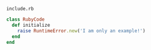 <!-- >>>>>> BEGIN GENERATED FILE (include): SOURCE readme_files/highlight_ruby_template.md -->
<!-- >>>>>> BEGIN INCLUDED FILE: SOURCE readme_files/include.rb -->
<code>include.rb</code>
```ruby
class RubyCode
  def initialize
    raise RuntimeError.new('I am only an example!')
  end
end
```
<!-- <<<<<< END INCLUDED FILE: SOURCE readme_files/include.rb -->
<!-- <<<<<< END GENERATED FILE (include): SOURCE readme_files/highlight_ruby_template.md -->
